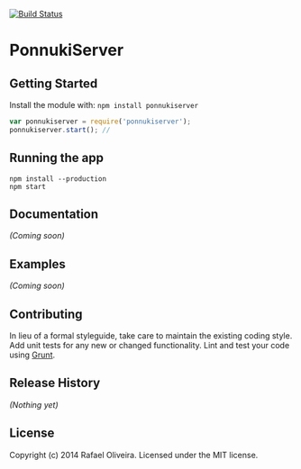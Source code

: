 [![Build Status](https://travis-ci.org/ludug3r0/ponnukiserver.png?branch=master)](https://travis-ci.org/ludug3r0/ponnukiserver)

# PonnukiServer

## Getting Started
Install the module with: `npm install ponnukiserver`

```javascript
var ponnukiserver = require('ponnukiserver');
ponnukiserver.start(); //
```

## Running the app
```
npm install --production
npm start
```

## Documentation
_(Coming soon)_

## Examples
_(Coming soon)_

## Contributing
In lieu of a formal styleguide, take care to maintain the existing coding style. Add unit tests for any new or changed functionality. Lint and test your code using [Grunt](http://gruntjs.com/).

## Release History
_(Nothing yet)_

## License
Copyright (c) 2014 Rafael Oliveira. Licensed under the MIT license.
